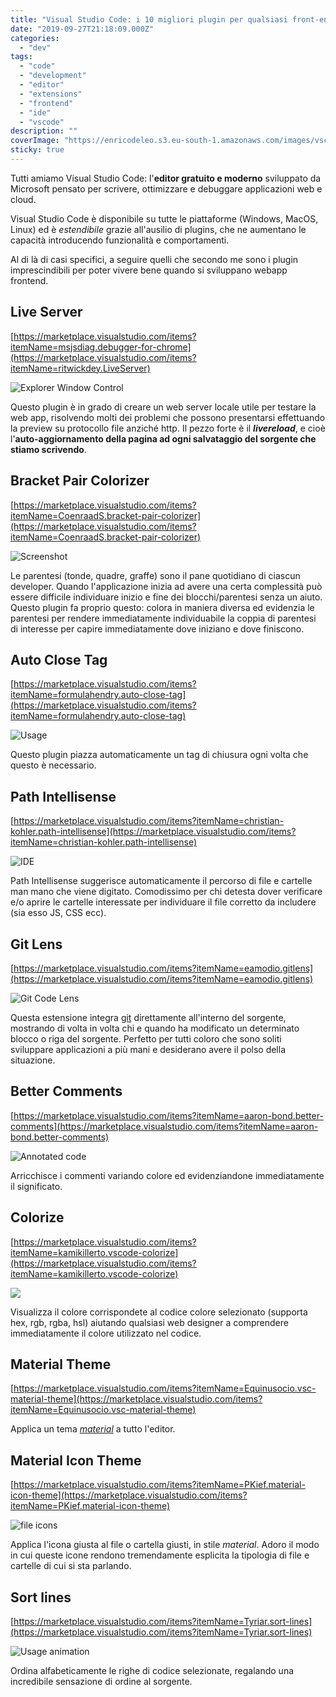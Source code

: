 ```yaml
---
title: "Visual Studio Code: i 10 migliori plugin per qualsiasi front-end developer"
date: "2019-09-27T21:18:09.000Z"
categories:
  - "dev"
tags:
  - "code"
  - "development"
  - "editor"
  - "extensions"
  - "frontend"
  - "ide"
  - "vscode"
description: ""
coverImage: "https://enricodeleo.s3.eu-south-1.amazonaws.com/images/vscode-plugins.jpg"
sticky: true
---
```


Tutti amiamo Visual Studio Code: l'**editor gratuito e moderno** sviluppato da Microsoft pensato per scrivere, ottimizzare e debuggare applicazioni web e cloud.

Visual Studio Code è disponibile su tutte le piattaforme (Windows, MacOS, Linux) ed è _estendibile_ grazie all'ausilio di plugins, che ne aumentano le capacità introducendo funzionalità e comportamenti.

Al di là di casi specifici, a seguire quelli che secondo me sono i plugin imprescindibili per poter vivere bene quando si sviluppano webapp frontend.

## Live Server

[https://marketplace.visualstudio.com/items?itemName=msjsdiag.debugger-for-chrome](https://marketplace.visualstudio.com/items?itemName=ritwickdey.LiveServer)

![Explorer Window Control](https://enricodeleo.s3.eu-south-1.amazonaws.com/images/vscode-live-server-explorer-menu-demo-1.gif)

Questo plugin è in grado di creare un web server locale utile per testare la web app, risolvendo molti dei problemi che possono presentarsi effettuando la preview su protocollo file anziché http. Il pezzo forte è il _**livereload**_, e cioè l'**auto-aggiornamento della pagina ad ogni salvataggio del sorgente che stiamo scrivendo**.

## Bracket Pair Colorizer

[https://marketplace.visualstudio.com/items?itemName=CoenraadS.bracket-pair-colorizer](https://marketplace.visualstudio.com/items?itemName=CoenraadS.bracket-pair-colorizer)

![Screenshot](https://enricodeleo.s3.eu-south-1.amazonaws.com/images/example.png)

Le parentesi (tonde, quadre, graffe) sono il pane quotidiano di ciascun developer. Quando l'applicazione inizia ad avere una certa complessità può essere difficile individuare inizio e fine dei blocchi/parentesi senza un aiuto. Questo plugin fa proprio questo: colora in maniera diversa ed evidenzia le parentesi per rendere immediatamente individuabile la coppia di parentesi di interesse per capire immediatamente dove iniziano e dove finiscono.

## Auto Close Tag

[https://marketplace.visualstudio.com/items?itemName=formulahendry.auto-close-tag](https://marketplace.visualstudio.com/items?itemName=formulahendry.auto-close-tag)

![Usage](https://enricodeleo.s3.eu-south-1.amazonaws.com/images/usage.gif)

Questo plugin piazza automaticamente un tag di chiusura ogni volta che questo è necessario.

## Path Intellisense

[https://marketplace.visualstudio.com/items?itemName=christian-kohler.path-intellisense](https://marketplace.visualstudio.com/items?itemName=christian-kohler.path-intellisense)

![IDE](https://enricodeleo.s3.eu-south-1.amazonaws.com/images/iaHeUiDeTUZuo.gif)

Path Intellisense suggerisce automaticamente il percorso di file e cartelle man mano che viene digitato. Comodissimo per chi detesta dover verificare e/o aprire le cartelle interessate per individuare il file corretto da includere (sia esso JS, CSS ecc).

## Git Lens

[https://marketplace.visualstudio.com/items?itemName=eamodio.gitlens](https://marketplace.visualstudio.com/items?itemName=eamodio.gitlens)

![Git Code Lens](https://enricodeleo.s3.eu-south-1.amazonaws.com/images/code-lens.png)

Questa estensione integra [git](https://git-scm.com/) direttamente all'interno del sorgente, mostrando di volta in volta chi e quando ha modificato un determinato blocco o riga del sorgente. Perfetto per tutti coloro che sono soliti sviluppare applicazioni a più mani e desiderano avere il polso della situazione.

## Better Comments

[https://marketplace.visualstudio.com/items?itemName=aaron-bond.better-comments](https://marketplace.visualstudio.com/items?itemName=aaron-bond.better-comments)

![Annotated code](https://enricodeleo.s3.eu-south-1.amazonaws.com/images/better-comments.PNG)

Arricchisce i commenti variando colore ed evidenziandone immediatamente il significato.

## Colorize

[https://marketplace.visualstudio.com/items?itemName=kamikillerto.vscode-colorize](https://marketplace.visualstudio.com/items?itemName=kamikillerto.vscode-colorize)

![](https://enricodeleo.s3.eu-south-1.amazonaws.com/images/demo.gif)

Visualizza il colore corrispondete al codice colore selezionato (supporta hex, rgb, rgba, hsl) aiutando qualsiasi web designer a comprendere immediatamente il colore utilizzato nel codice.

## Material Theme

[https://marketplace.visualstudio.com/items?itemName=Equinusocio.vsc-material-theme](https://marketplace.visualstudio.com/items?itemName=Equinusocio.vsc-material-theme)

Applica un tema [_material_](https://material.io/) a tutto l'editor.

## Material Icon Theme

[https://marketplace.visualstudio.com/items?itemName=PKief.material-icon-theme](https://marketplace.visualstudio.com/items?itemName=PKief.material-icon-theme)

![file icons](https://enricodeleo.s3.eu-south-1.amazonaws.com/images/fileIcons.png)

Applica l'icona giusta al file o cartella giusti, in stile _material_. Adoro il modo in cui queste icone rendono tremendamente esplicita la tipologia di file e cartelle di cui si sta parlando.

## Sort lines

[https://marketplace.visualstudio.com/items?itemName=Tyriar.sort-lines](https://marketplace.visualstudio.com/items?itemName=Tyriar.sort-lines)

![Usage animation](https://enricodeleo.s3.eu-south-1.amazonaws.com/images/usage-animation.gif)

Ordina alfabeticamente le righe di codice selezionate, regalando una incredibile sensazione di ordine al sorgente.
